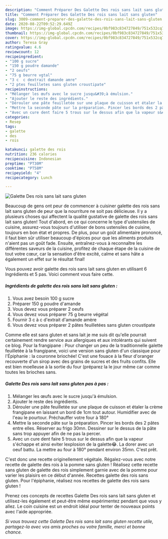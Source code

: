 ```yaml
---
description: "Comment Préparer Des Galette Des rois sans lait sans gluten"
title: "Comment Préparer Des Galette Des rois sans lait sans gluten"
slug: 3009-comment-preparer-des-galette-des-rois-sans-lait-sans-gluten
date: 2020-08-22T09:52:29.649Z
image: https://img-global.cpcdn.com/recipes/0bf983c834727849/751x532cq70/galette-des-rois-sans-lait-sans-gluten-photo-principale-de-la-recette.jpg
thumbnail: https://img-global.cpcdn.com/recipes/0bf983c834727849/751x532cq70/galette-des-rois-sans-lait-sans-gluten-photo-principale-de-la-recette.jpg
cover: https://img-global.cpcdn.com/recipes/0bf983c834727849/751x532cq70/galette-des-rois-sans-lait-sans-gluten-photo-principale-de-la-recette.jpg
author: Teresa Gray
ratingvalue: 4.6
reviewcount: 12
recipeingredient:
- "100 g sucre"
- "150 g poudre damande"
- "2 oeufs"
- "75 g beurre vgtal"
- "3 c  c dextrait damande amre"
- "2 ptes feuilletes sans gluten croustipate"
recipeinstructions:
- "Mélanger les œufs avec le sucre jusqu&#39;à émulsion."
- "Ajouter le reste des ingrédients."
- "Dérouler une pâte feuilletée sur une plaque de cuisson et étaler la crème frangipane en laissant un bord de 1cm tout autour. Humidifier avec de l&#39;eau le pourtour. Préchauffer votre four à 180°"
- "Mettre la seconde pâte sur la préparation. Pincer les bords des 2 pâtes entre elles. Réserver au frigo 30mn. Dessiner sur le dessus de la pâte sans trop appuyer afin de ne pas la percer."
- "Avec un cure dent faire 5 trous sur le dessus afin que la vapeur s&#39;échappe et ainsi eviter lexplosion de la galette😂. La dorer avec un oeuf battu. La mettre au four à 180° pendant environ 35mn. C&#39;est prêt."
categories:
- Resep
tags:
- galette
- des
- rois

katakunci: galette des rois 
nutrition: 236 calories
recipecuisine: Indonesian
preptime: "PT30M"
cooktime: "PT58M"
recipeyield: "4"
recipecategory: Lunch

---
```



![Galette Des rois sans lait sans gluten](https://img-global.cpcdn.com/recipes/0bf983c834727849/751x532cq70/galette-des-rois-sans-lait-sans-gluten-photo-principale-de-la-recette.jpg)

Beaucoup de gens ont peur de commencer à cuisiner galette des rois sans lait sans gluten de peur que la nourriture ne soit pas délicieuse. Il y a plusieurs choses qui affectent la qualité gustative de galette des rois sans lait sans gluten! Tout d'abord, en ce qui concerne le type d'ustensiles de cuisine, assurez-vous toujours d'utiliser de bons ustensiles de cuisine, toujours en bon état et propres. De plus, pour un goût alimentaire prononcé, il faut bien sûr utiliser beaucoup d'épices pour que les aliments produits n'aient pas un goût fade. Ensuite, entraînez-vous à reconnaître les différentes saveurs de la cuisine, profitez de chaque étape de la cuisine de tout votre cœur, car la sensation d'être excité, calme et sans hâte a également un effet sur le résultat final!

<!--inarticleads1-->

Vous pouvez avoir galette des rois sans lait sans gluten en utilisant 6 Ingrédients et 5 pas. Voici comment vous faire cette.

##### Ingrédients de galette des rois sans lait sans gluten :

1. Vous avez besoin 100 g sucre
1. Préparer 150 g poudre d&#39;amande
1. Vous devez vous préparer 2 oeufs
1. Vous devez vous préparer 75 g beurre végétal
1. Fournir 3 c à c d&#39;extrait d&#39;amande amère
1. Vous devez vous préparer 2 pâtes feuilletées sans gluten croustipate


Comme elle est sans gluten et sans lait je me suis dit qu&#39;elle pourrait certainement rendre service aux allergiques et aux intolérants qui suivent ce blog. Pour la frangipane : Pour changer un peu de la traditionnelle galette feuilletée à la frangipane, voici une version sans gluten d&#39;un classique pour l&#39;Épiphanie : la couronne briochée! C&#39;est une fouace à la fleur d&#39;oranger recouverte d&#39;un sirop avec des grains de sucres et des fruits confits. Elle est bien moelleuse à la sortie du four (préparez la le jour même car comme toutes les brioches sans. 

<!--inarticleads2-->

##### Galette Des rois sans lait sans gluten pas à pas :

1. Mélanger les œufs avec le sucre jusqu&#39;à émulsion.
1. Ajouter le reste des ingrédients.
1. Dérouler une pâte feuilletée sur une plaque de cuisson et étaler la crème frangipane en laissant un bord de 1cm tout autour. Humidifier avec de l&#39;eau le pourtour. Préchauffer votre four à 180°
1. Mettre la seconde pâte sur la préparation. Pincer les bords des 2 pâtes entre elles. Réserver au frigo 30mn. Dessiner sur le dessus de la pâte sans trop appuyer afin de ne pas la percer.
1. Avec un cure dent faire 5 trous sur le dessus afin que la vapeur s&#39;échappe et ainsi eviter lexplosion de la galette😂. La dorer avec un oeuf battu. La mettre au four à 180° pendant environ 35mn. C&#39;est prêt.


C&#39;est donc une recette originellement végétale. Régalez-vous avec notre recette de galette des rois à la pomme sans gluten ! Réalisez cette recette sans gluten de galette des rois simplement garnie avec de la pomme pour varier les plaisirs en ce début d&#39;année. Recettes galette des rois sans gluten. Pour l&#39;épiphanie, réalisez nos recettes de galette des rois sans gluten ! 

<!--inarticleads1-->

<p>
Prenez ces concepts de recettes Galette Des rois sans lait sans gluten et utilisez-les également et peut-être même expérimentez pendant que vous y allez. Le coin cuisine est un endroit idéal pour tenter de nouveaux points avec l'aide appropriée.
</p>

<p>
<i>Si vous trouvez cette Galette Des rois sans lait sans gluten recette utile, partagez-la avec vos amis proches ou votre famille, merci et bonne chance.</i>
</p>

